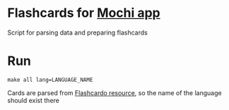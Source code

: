 # Flashcards for [Mochi app](https://mochi.cards/)
Script for parsing data and preparing flashcards

# Run

    make all lang=LANGUAGE_NAME

Cards are parsed from [Flashcardo resource](https://flashcardo.com/), so the name of the language should exist there
